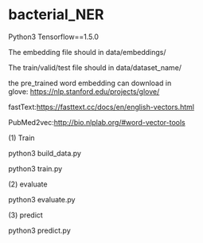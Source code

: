 # bacterial_NER

Python3 Tensorflow==1.5.0

The embedding file should in   data/embeddings/

The train/valid/test file should in data/dataset_name/

the pre_trained word embedding can download in  
glove: https://nlp.stanford.edu/projects/glove/

fastText:https://fasttext.cc/docs/en/english-vectors.html

PubMed2vec:http://bio.nlplab.org/#word-vector-tools

(1) Train 

python3 build_data.py

python3 train.py

(2) evaluate

python3 evaluate.py

(3) predict

python3 predict.py
